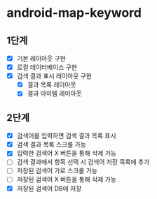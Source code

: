 # android-map-keyword

## 1단계
- [x] 기본 레이아웃 구현
- [x] 로컬 데이터베이스 구현
- [x] 검색 결과 표시 레이아웃 구현
  - [x] 결과 목록 레이아웃
  - [x] 결과 아이템 레이아웃

## 2단계
- [x] 검색어를 입력하면 검색 결과 목록 표시
- [x] 검색 결과 목록 스크롤 가능
- [x] 입력한 검색어 X 버튼을 통해 삭제 가능
- [ ] 검색 결과에서 항목 선택 시 검색어 저장 목록에 추가
- [ ] 저장된 검색어 가로 스크롤 가능
- [ ] 저장된 검색어 X 버튼을 통해 삭제 가능
- [x] 저장된 검색어 DB에 저장